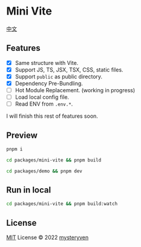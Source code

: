 # Mini Vite

[中文](./README-CN.md)  

## Features

- [x] Same structure with Vite.
- [x] Support JS, TS, JSX, TSX, CSS, static files.
- [x] Support `public` as public directory.
- [x] Dependency Pre-Bundling. 
- [ ] Hot Module Replacement. (working in progress)
- [ ] Load local config file.
- [ ] Read ENV from `.env.*`.

I will finish this rest of features soon.   

## Preview

```bash
pnpm i

cd packages/mini-vite && pnpm build 

cd packages/demo && pnpm dev
```

## Run in local

```bash
cd packages/mini-vite && pnpm build:watch
```

## License

[MIT](https://github.com/ShenQingchuan/tsc-err-dirs/blob/main/LICENSE) License © 2022 [mysteryven](https://github.com/mysteryven)
